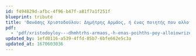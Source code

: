 ```yaml
---
id: f494829d-afbc-4f96-b47f-a81f7a1f251f
blueprint: tribute
title: 'Θανάσης Χριστοδούλου: Δημήτρης Αρμάος, ή ένας ποιητής που αλλοιθωρίζει'
pdf:
  - 'pdf/xristodoyloy---dhmhtrhs-armaos,-h-enas-poihths-poy-alloiowrizei.pdf'
updated_by: 1efd0116-a539-4ffd-85b7-6bfe662e5c3a
updated_at: 1670603036
---
```


